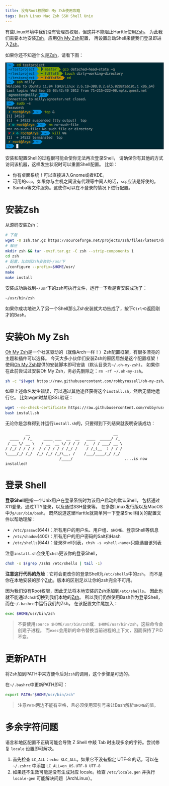 ```yaml
---
title: 没有Root权限Oh My Zsh使用攻略
tags: Bash Linux Mac Zsh SSH Shell Unix
---
```


有些Linux环境中我们没有管理员权限，但这并不能阻止Harttle使用[Zsh][zsh]。
为此我们需要本地安装[Zsh][zsh]，应用[Oh My Zsh][omz]配置，
再设置启动Shell来使我们登录即进入[Zsh][zsh]。

如果你还不知道什么是[Zsh][zsh]，请看下图：

![zsh command line][zsh-cli]

安装和配置Shell的过程很可能会使你无法再次登录Shell，
请确保你有其他的方式访问该机器，这样发生状况时可以重置Shell配置。
比如：

* 你有桌面系统！可以直接进入Gnome或者KDE。
* 可用的`scp`，如果你与主机之间没有代理等中间人的话，`scp`应该是好使的。
* Samba等文件服务。这使你可以在不登录的情况下进行配置。

<!--more-->

# 安装Zsh

从源码安装Zsh：

```bash
# 下载
wget -O zsh.tar.gz https://sourceforge.net/projects/zsh/files/latest/download
# 解压
mkdir zsh && tar -xvzf.tar.gz -C zsh --strip-components 1
cd zsh
# 配置，比如将Zsh安装到~/usr下
./configure --prefix=$HOME/usr/
make
make install
```

安装成功后找到`~/usr`下的zsh可执行文件，运行一下看是否安装成功了：

```bash
~/usr/bin/zsh
```

如果你成功地进入了另一个Shell那么Zsh安装就大功告成了，按下`Ctrl+D`返回刚才的Bash。

# 安装Oh My Zsh

[Oh My Zsh][omz]是一个社区驱动的（就像Arch一样！）Zsh配置框架，有很多漂亮的主题和插件可以选择。
今天大多小伙伴们安装Zsh的原因居然是这个配置框架！
使用[Oh My Zsh][omz]提供的安装脚本即可安装（默认目录为`~/.oh-my-zsh`）。
如果你在此前尝试过安装Oh My Zsh，务必先删除之：`rm -rf ~/.oh-my-zsh`。

```bash
sh -c "$(wget https://raw.githubusercontent.com/robbyrussell/oh-my-zsh/master/tools/install.sh -O -)"
```

如果上述命名发生错误，可以通过其他途径获得这个`install.sh`，然后无情地运行它。
比如wget时禁用SSL验证：

```bash
wget --no-check-certificate https://raw.githubusercontent.com/robbyrussell/oh-my-zsh/master/tools/install.sh
bash install.sh
```

无论你是怎样得到并运行`install.sh`的，只要得到下列结果就表明安装成功：

```
         __                                     __
  ____  / /_     ____ ___  __  __   ____  _____/ /_
 / __ \/ __ \   / __ `__ \/ / / /  /_  / / ___/ __ \
/ /_/ / / / /  / / / / / / /_/ /    / /_(__  ) / / /
\____/_/ /_/  /_/ /_/ /_/\__, /    /___/____/_/ /_/
                        /____/                       ....is now installed!
```

# 登录 Shell

**登录Shell**是指一个Unix用户在登录系统时为该用户启动的默认Shell，
包括通过X11登录，通过TTY登录，以及通过SSH登录等。
在多数Linux发行版以及MacOS中为`/usr/bin/bash`。
既然说道这里Harttle就简单列一下登录Shell相关的配置文件以帮助理解：

* `/etc/passwd`(644)：所有用户的用户名、用户组、`$HOME`、登录Shell等信息
* `/etc/shadow`(400)：所有用户的用户密码的Salt和Hash
* `/etc/shells`(644)：登录Shell列表，`chsh -s <shell-name>`只能选自该列表

注意`install.sh`会使用`chsh`更该你的登录Shell，

```bash
chsh -s $(grep /zsh$ /etc/shells | tail -1)
```

**注意这行代码的危险**：它将会更改你的登录Shell为`/etc/shells`中的`zsh`。
而不是你在本地安装的那个[Zsh][zsh]。版本的区别足以让你的zsh完全不可用。

因为我们没有Root权限，因此无法将本地安装的Zsh添加到`/etc/shells`。
因此也就不能通过`chsh`切换到我们本地的[Zsh][zsh]。
所以我们仍然使用Bash作为登录Shell，而在`~/.bashrc`中运行我们的Zsh。
在该配置文件尾加入：

```bash
exec $HOME/usr/bin/zsh
```

> 不要使用`source $HOME/usr/bin/zsh`或`. $HOME/usr/bin/zsh`，这些命令会创建子进程。
> 而`exec`会用新的命令替换当前进程的上下文，因而保持了PID不变。

# 更新PATH

将Zsh加到PATH中来方便今后对`zsh`的调用，这个步骤是可选的。

在`~/.bashrc`中更新PATH即可：

```bash
export PATH="$HOME/usr/bin/zsh"
```

> 注意`PATH`两边不能有空格，且必须使用双引号来让Bash解析`$HOME`的值。

# 多余字符问题

语言和地区配置不正确可能会导致 Z Shell 中敲 Tab 时出现多余的字符。尝试修复 `locale` 设置即可解决。

1. 首先检查 `LC_ALL`：`echo $LC_ALL`。如果它不没有指定 UTF-8 的话，可以在 `~/.zshrc` 中添加 `LC_ALL=en_US.UTF-8 UTF-8`
2. 如果还不生效可能是没有生成对应 locale。检查 `/etc/locale.gen` 并执行 `locale-gen` 可能解决问题（ArchLinux）。

[omz]: https://github.com/robbyrussell/oh-my-zsh
[zsh-cli]: /assets/img/blog/shell/zsh-cli.png
[zsh]: http://www.zsh.org/
